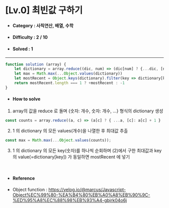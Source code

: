 # [Lv.0] 최빈값 구하기
* #### Category : 사칙연산, 배열, 수학
* #### Difficulty : 2 / 10 
* #### Solved : 1

<hr />

```js
function solution (array) {
    let dictionary = array.reduce((dic, num) => (dic[num] ? {...dic, [num]: dic[num]+1} : {...dic, [num]: 1}), {})
    let max = Math.max(...Object.values(dictionary))
    let mostRecent = Object.keys(dictionary).filter(key => dictionary[key] === max)
    return mostRecent.length === 1 ? +mostRecent : -1
}
```

* #### How to solve
1. array의 값을 reduce 로 돌며 {숫자: 개수, 숫자: 개수, ...} 형식의 dictionary 생성
```js
const counts = array.reduce((a, c) => (a[c] ? { ...a, [c]: a[c] + 1 } : { ...a, [c]: 1 }), {});
```

2. 1 의 dictionary 의 모든 values(개수)을 나열한 후 최대값 추출
```js
const max = Math.max(...Object.values(counts));
```

3. 1 의 dictionary 의 모든 key(숫자)를 하나씩 순회하며 (2)에서 구한 최대값과 key 의 value(=dictionary[key]) 가 동일하면 mostRecent 에 넣기

<br />

* #### Reference 
* Object function : https://velog.io/@marcus/Javascript-Object%EC%99%80-%EA%B4%80%EB%A0%A8%EB%90%9C-%ED%95%A8%EC%88%98%EB%93%A4-gbjrk04o6j